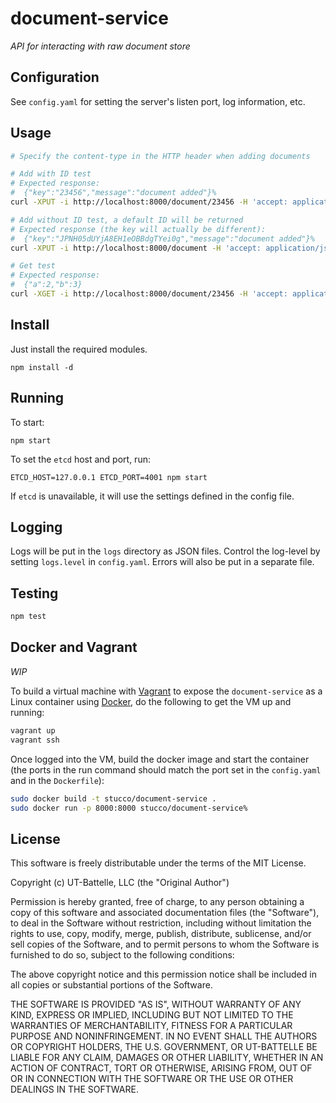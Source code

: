 document-service
================

*API for interacting with raw document store*

## Configuration

See `config.yaml` for setting the server's listen port, log information, etc.


## Usage

```bash
# Specify the content-type in the HTTP header when adding documents

# Add with ID test
# Expected response: 
#  {"key":"23456","message":"document added"}%
curl -XPUT -i http://localhost:8000/document/23456 -H 'accept: application/json' -H 'content-type: application/json' -d '{ "a": 2, "b": 3 }'

# Add without ID test, a default ID will be returned
# Expected response (the key will actually be different): 
#  {"key":"JPNH05dUYjA8EH1eOBBdgTYei0g","message":"document added"}%
curl -XPUT -i http://localhost:8000/document -H 'accept: application/json' -H 'content-type: application/json' -d '{ "c": 4, "d": 5 }'

# Get test
# Expected response: 
#  {"a":2,"b":3}
curl -XGET -i http://localhost:8000/document/23456 -H 'accept: application/json' -H 'content-type: application/json'
```

## Install

Just install the required modules.

    npm install -d

## Running

To start:

    npm start

To set the `etcd` host and port, run:

    ETCD_HOST=127.0.0.1 ETCD_PORT=4001 npm start

If `etcd` is unavailable, it will use the settings defined in the config file.


## Logging

Logs will be put in the `logs` directory as JSON files. Control the log-level by setting `logs.level` in `config.yaml`. Errors will also be put in a separate file.


## Testing

```bash
npm test
```


## Docker and Vagrant

*WIP*

To build a virtual machine with [Vagrant](http://www.vagrantup.com/) to expose the `document-service` as a Linux container using [Docker](http://www.docker.io/), do the following to get the VM up and running:

```bash
vagrant up
vagrant ssh
```

Once logged into the VM, build the docker image and start the container (the ports in the run command should match the port set in the `config.yaml` and in the `Dockerfile`):

```bash
sudo docker build -t stucco/document-service .
sudo docker run -p 8000:8000 stucco/document-service%        
```


## License

This software is freely distributable under the terms of the MIT License.

Copyright (c) UT-Battelle, LLC (the "Original Author")

Permission is hereby granted, free of charge, to any person obtaining a copy of this software and associated documentation files (the "Software"), to deal in the Software without restriction, including without limitation the rights to use, copy, modify, merge, publish, distribute, sublicense, and/or sell copies of the Software, and to permit persons to whom the Software is furnished to do so, subject to the following conditions:
 
The above copyright notice and this permission notice shall be included in all copies or substantial portions of the Software.
 
THE SOFTWARE IS PROVIDED "AS IS", WITHOUT WARRANTY OF ANY KIND, EXPRESS OR IMPLIED, INCLUDING BUT NOT LIMITED TO THE WARRANTIES OF MERCHANTABILITY, FITNESS FOR A PARTICULAR PURPOSE AND NONINFRINGEMENT. IN NO EVENT SHALL THE AUTHORS OR COPYRIGHT HOLDERS, THE U.S. GOVERNMENT, OR UT-BATTELLE BE LIABLE FOR ANY CLAIM, DAMAGES OR OTHER LIABILITY, WHETHER IN AN ACTION OF CONTRACT, TORT OR OTHERWISE, ARISING FROM, OUT OF OR IN CONNECTION WITH THE SOFTWARE OR THE USE OR OTHER DEALINGS IN THE SOFTWARE.
